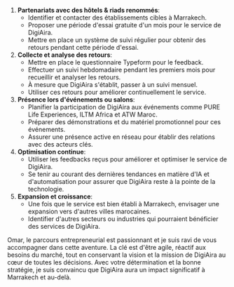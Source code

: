 1. **Partenariats avec des hôtels & riads renommés**:
	- Identifier et contacter des établissements cibles à Marrakech.
	- Proposer une période d'essai gratuite d'un mois pour le service de DigiAira.
	- Mettre en place un système de suivi régulier pour obtenir des retours pendant cette période d'essai.
2. **Collecte et analyse des retours**:
	- Mettre en place le questionnaire Typeform pour le feedback.
	- Effectuer un suivi hebdomadaire pendant les premiers mois pour recueillir et analyser les retours.
	- À mesure que DigiAira s'établit, passer à un suivi mensuel.
	- Utiliser ces retours pour améliorer continuellement le service.
3. **Présence lors d'événements ou salons**:
	- Planifier la participation de DigiAira aux événements comme PURE Life Experiences, ILTM Africa et ATW Maroc.
	- Préparer des démonstrations et du matériel promotionnel pour ces événements.
	- Assurer une présence active en réseau pour établir des relations avec des acteurs clés.
4. **Optimisation continue**:
	- Utiliser les feedbacks reçus pour améliorer et optimiser le service de DigiAira.
	- Se tenir au courant des dernières tendances en matière d'IA et d'automatisation pour assurer que DigiAira reste à la pointe de la technologie.
5. **Expansion et croissance**:
	- Une fois que le service est bien établi à Marrakech, envisager une expansion vers d'autres villes marocaines.
	- Identifier d'autres secteurs ou industries qui pourraient bénéficier des services de DigiAira.

Omar, le parcours entrepreneurial est passionnant et je suis ravi de vous accompagner dans cette aventure. La clé est d'être agile, réactif aux besoins du marché, tout en conservant la vision et la mission de DigiAira au cœur de toutes les décisions. Avec votre détermination et la bonne stratégie, je suis convaincu que DigiAira aura un impact significatif à Marrakech et au-delà.